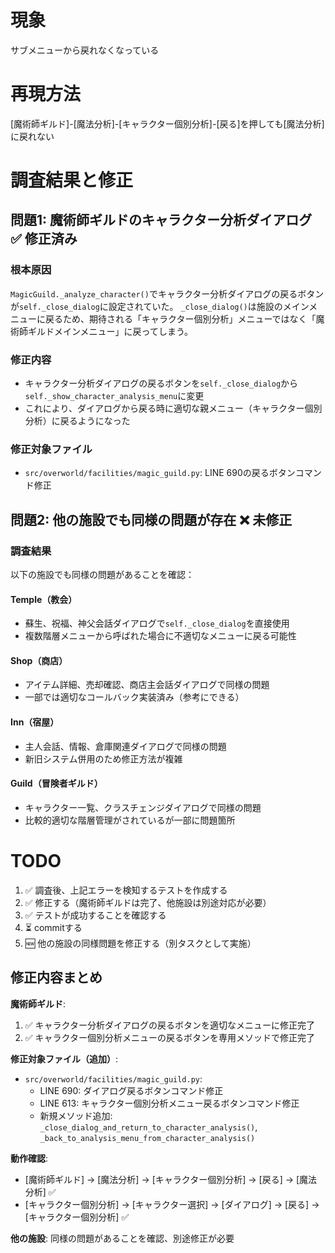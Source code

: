 # 現象

サブメニューから戻れなくなっている

# 再現方法
 [魔術師ギルド]-[魔法分析]-[キャラクター個別分析]-[戻る]を押しても[魔法分析]に戻れない

# 調査結果と修正

## 問題1: 魔術師ギルドのキャラクター分析ダイアログ ✅ 修正済み

### 根本原因
`MagicGuild._analyze_character()`でキャラクター分析ダイアログの戻るボタンが`self._close_dialog`に設定されていた。
`_close_dialog()`は施設のメインメニューに戻るため、期待される「キャラクター個別分析」メニューではなく「魔術師ギルドメインメニュー」に戻ってしまう。

### 修正内容
- キャラクター分析ダイアログの戻るボタンを`self._close_dialog`から`self._show_character_analysis_menu`に変更
- これにより、ダイアログから戻る時に適切な親メニュー（キャラクター個別分析）に戻るようになった

### 修正対象ファイル
- `src/overworld/facilities/magic_guild.py`: LINE 690の戻るボタンコマンド修正

## 問題2: 他の施設でも同様の問題が存在 ❌ 未修正

### 調査結果
以下の施設でも同様の問題があることを確認：

#### Temple（教会）
- 蘇生、祝福、神父会話ダイアログで`self._close_dialog`を直接使用
- 複数階層メニューから呼ばれた場合に不適切なメニューに戻る可能性

#### Shop（商店）  
- アイテム詳細、売却確認、商店主会話ダイアログで同様の問題
- 一部では適切なコールバック実装済み（参考にできる）

#### Inn（宿屋）
- 主人会話、情報、倉庫関連ダイアログで同様の問題
- 新旧システム併用のため修正方法が複雑

#### Guild（冒険者ギルド）
- キャラクター一覧、クラスチェンジダイアログで同様の問題
- 比較的適切な階層管理がされているが一部に問題箇所

 # TODO
1. ✅ 調査後、上記エラーを検知するテストを作成する
2. ✅ 修正する（魔術師ギルドは完了、他施設は別途対応が必要）
3. ✅ テストが成功することを確認する
4. ⏳ commitする
5. 🆕 他の施設の同様問題を修正する（別タスクとして実施）

## 修正内容まとめ
**魔術師ギルド**: 
1. ✅ キャラクター分析ダイアログの戻るボタンを適切なメニューに修正完了
2. ✅ キャラクター個別分析メニューの戻るボタンを専用メソッドで修正完了

**修正対象ファイル（追加）**:
- `src/overworld/facilities/magic_guild.py`: 
  - LINE 690: ダイアログ戻るボタンコマンド修正
  - LINE 613: キャラクター個別分析メニュー戻るボタンコマンド修正  
  - 新規メソッド追加: `_close_dialog_and_return_to_character_analysis()`, `_back_to_analysis_menu_from_character_analysis()`

**動作確認**:
- [魔術師ギルド] → [魔法分析] → [キャラクター個別分析] → [戻る] → [魔法分析] ✅
- [キャラクター個別分析] → [キャラクター選択] → [ダイアログ] → [戻る] → [キャラクター個別分析] ✅

**他の施設**: 同様の問題があることを確認、別途修正が必要
